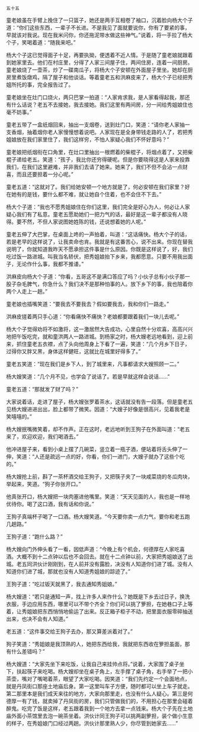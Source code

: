     五十五 

   童老娘虽在手臂上挽住了一只篮子，她还是两手互相卷了袖口，沉着脸向杨大个子道：“你们这些东西，一辈子不长进。不是我见了面就要说你，你有了要紧的事，早就该对我说。现在我米问你，你还拖泥带水做这些神气。”说着，将一手拉了杨大个子，笑喝着道：“随我来吧。”

   杨大个子这已觉得面子十足，再要执拗，便透着不近人情。于是随了童老娘就跟着到她家里去。他们在村庄里，分得了人家三间屋子住，两间住房，连着一间厨房。童老娘烧了一壶茶，炒了一碟南瓜子，将杨大个子安顿在外面屋子里坐。她却在厨房里煮饭燉鸡，隔了屋子和他谈话。等着童老五和洪麻皮来了，杨大个子已经把秀姐所托的事，完全报告过了。

   童老娘坐在灶门口烧火，两只巴掌一拍道：“人家肯求我，是人家看得起我，那还有什么话说？老五不去接她，我去接她。我们这里有两间房，分一间给秀姐娘住也毫不妨事。”

   童老五带了一盒纸烟回来，抽出一支烟卷，送到灶门口，笑道：“请你老人家抽一支香烟，抽着烟你老人家慢慢想着说吧。人家现在是全身带钱走路的人了，若把秀姐娘放在我们家里住了，我们这样穷，不怕人家疑心我们不怀好意吗？”

   童老娘把纸烟衔在口角里，在灶口里抽出一根燃着的柴棍子，将烟点着了，又把柴棍子递给老五。笑道：“孩子，我比你还穷得硬呢。但是你要晓得这是人家来投靠我们，在我们这里避难，并非我们去请了她来。她来了，我们不但不会沾一点财喜，而且还要担着一分心呢。”

   童老五道：“这就对了。我们给她安顿一个地方就是了，何必安顿在我们家里？好在她有的是钱，要什么都不难，就让她自个住着，也不会住不下去。”

   杨大个子道：“我也不愿秀姐娘住在你们这里，我们完全是好心为人，何必让人家疑心我们有了私意。童老五愿助她们一把力气的话，最好是这一辈子都没有人晓得。要不然，不但人家说图她姓陈的钱，还说想着她的人呢。”

   童老五伸了大巴掌，在桌面上咚的一声拍着，叫道：“这话痛快。杨大个子的话，若是老早的这样说了，让我卖命也肯。我就是有这番苦心，说不出来。你现在替我说明了，你就知道我昨天不愿承担这件事是什么原因。你既是这样说了，好，我们吃过饭一路进城。叫我当名轿伏，把秀姐娘抬下乡来，我都愿意。只要不用我出面子，无论作什么事，我都不推诿。”

   洪麻皮向杨大个子道：“你看，五哥这不是满口答应了吗？小伙子总有小伙子那一股子杂毛脾气，你急什么？我们决不是那种怕事的人。放下乡下的事，我也陪着你两个人走上一趟。”

   童老娘也插嘴笑道：“要我去不要我去？假如要我去，我和你们一路走。”

   洪麻皮搓着两只手心道：“你看痛快不痛快？老娘都要跟着我们一块儿去呢。”

   杨大个子觉得劝将不如激将，这一激居然大告成功，心里自然十分欢喜，高高兴兴地把午饭吃完，就和童洪两人一路进城。到杨家之时，杨大嫂老远地看到，迎上前来，抓住童老五衣襟，点了头向他周身上下看了一遍，笑道：“几个月乡下日子，过得你又胖又黑，身体这样健旺，这就比在城里好得多了。”

   童老五笑道：“现在我们是乡下人，到了城里来，凡事都请求大嫂照顾一二。”

   杨大嫂笑道：“几个月不见，也学会了说话了。若是早就这样会说话……”

   童老五道：“那就发了财了吗？”

   大家说着话，走进了屋子，杨大嫂张罗着茶水，这话就没有告一段落。但是童老五见杨大嫂进进出出，脸上都带了微笑。因道：“大嫂子好像是很高兴，见着我老是笑嘻嘻的。”

   杨大嫂抿嘴微笑着，却不作声。正在这时，老远地听到王狗子在外面叫道：“老五来了，欢迎欢迎，我们喝酒去。”

   他冲进屋子来，看到小桌上摆了几碗菜，竖立着一瓶子酒，便站着将舌头伸了一伸，笑道：“人还是疏远一点的好，你看，你们一进门，大嫂子就办了这些个吃的。”

   杨大嫂抢上前，斟了一茶杯酒交给王狗子，又把筷子夹了一块咸菜烧的冬瓜肉块，举起来，笑道。“狗子你张开口。”

   他真张开口，杨大嫂把一块肉塞进他嘴里。笑道：“天天见面的人，我也是一样地优待你。喝了这口酒，我有话和你说。”

   王狗子真端杯子喝了一口酒。杨大嫂笑道。“今天要你卖一点力气，要你和老五跑几趟路。”

   王狗子道：“跑什么路？”

   杨大嫂向门外伸头看了一看，因低声道：“今晚上有个机会，何德厚在人家吃喜酒。大概不到十二点钟以后也不会回去。就在十二点钟以前，大家把秀姐娘送了出城。老五同洪伙计刚刚到，在人前并没有露脸，决没有人知道你们进了城。没有人知道你们进了城，那就也没有人知道秀姐娘的踪迹了。”

   王狗子道：“吃过钣天就黑了，我去通知秀姐娘。”

   杨大嫂道：“若只是通知一声，找上许多人来作什么？她既是下乡去过日子，换洗衣服，手边应用东西，哪里可以不带个齐全？你们可以挑了箩担，在她巷口子上等着，让秀姐娘把东西悄悄地偷运了出来。反正箱子柜子不动，把里面衣服零碎抽送出来，也决不会有人知道。”

   老五道：“这件事交给王狗子去办，那又算差派着对了。”

   狗子笑道：“秀姐娘是我顶熟的人，她把东西给我，我就把东西收在箩担虽面，那有什么差错吗？”

   杨大嫂道：“大家先坐下来吃饭，让我自己来挂帅点将。”说着，大家围了桌子坐下，扶起筷子来吃喝。杨大嫂却坐在桌子角上，左手撑了桌子角，右手举了一把小茶壶，嘴对了嘴喝着茶，眼望了大家吃喝。因笑道：“我们先约定一个会面地点，就是丹凤街口那座土地庙后身。第一这里叫车子方便，随时都可以坐上车子就走。第二那里本是我们成天来往的地方，大家向那里走，也没有什么人疑心。第三是何德厚一有了钱，就卖掉了丹凤街的房，我们只管做我们的，不用担心在那里会碰着醉鬼。吃完了饭是这样，老五跟着我到一个地方去拿一点钱来。杨大个子先在土地庙外面小茶馆里去泡一碗茶坐着。洪伙计同王狗子可以挑两副箩担，装个做小生意的样子，在秀姐娘门口经过两趟。洪伙计那里熟人少，你尽管到她家去……”

